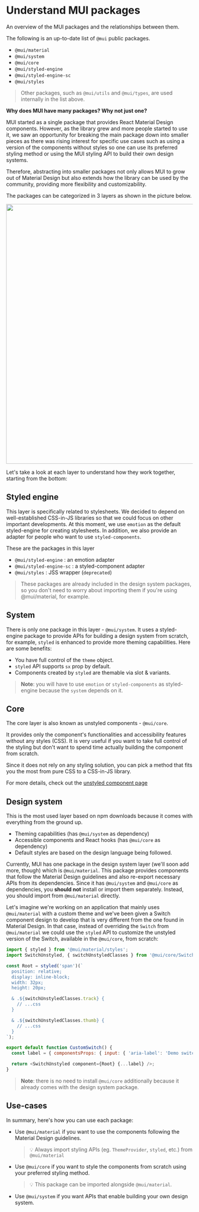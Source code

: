 # Understand MUI packages

<p class="description">An overview of the MUI packages and the relationships between them.</p>

The following is an up-to-date list of `@mui` public packages.

- `@mui/material`
- `@mui/system`
- `@mui/core`
- `@mui/styled-engine`
- `@mui/styled-engine-sc`
- `@mui/styles`

> Other packages, such as `@mui/utils` and `@mui/types`, are used internally in the list above.

**Why does MUI have many packages? Why not just one?**

MUI started as a single package that provides React Material Design components.
However, as the library grew and more people started to use it, we saw an opportunity for breaking the main package down into smaller pieces as there was rising interest for specific use cases such as using a version of the components without styles so one can use its preferred styling method or using the MUI styling API to build their own design systems.

Therefore, abstracting into smaller packages not only allows MUI to grow out of Material Design but also extends how the library can be used by the community, providing more flexibility and customizability.

The packages can be categorized in 3 layers as shown in the picture below.

<img src="/static/images/packages/mui-packages.png" style="width: 700px; max-width: 100%;" />

Let's take a look at each layer to understand how they work together, starting from the bottom:

## Styled engine

This layer is specifically related to stylesheets.
We decided to depend on well-established CSS-in-JS libraries so that we could focus on other important developments.
At this moment, we use `emotion` as the default styled-engine for creating stylesheets.
In addition, we also provide an adapter for people who want to use `styled-components`.

These are the packages in this layer

- `@mui/styled-engine` : an emotion adapter
- `@mui/styled-engine-sc` : a styled-component adapter
- `@mui/styles` : JSS wrapper (`deprecated`)

> These packages are already included in the design system packages, so you don't need to worry about importing them if you're using @mui/material, for example.

## System

There is only one package in this layer - `@mui/system`.
It uses a styled-engine package to provide APIs for building a design system from scratch, for example, `styled` is enhanced to provide more theming capabilities.
Here are some benefits:

- You have full control of the `theme` object.
- `styled` API supports `sx` prop by default.
- Components created by `styled` are themable via slot & variants.

> **Note**: you will have to use `emotion` or `styled-components` as styled-engine because the `system` depends on it.

## Core

The core layer is also known as unstyled components - `@mui/core`.

It provides only the component's functionalities and accessibility features without any styles (CSS). It is very useful if you want to take full control of the styling but don't want to spend time actually building the component from scratch.

Since it does not rely on any styling solution, you can pick a method that fits you the most from pure CSS to a CSS-in-JS library.

For more details, check out the [unstyled component page](/customization/unstyled-components/)

## Design system

This is the most used layer based on npm downloads because it comes with everything from the ground up.

- Theming capabilities (has `@mui/system` as dependency)
- Accessible components and React hooks (has `@mui/core` as dependency)
- Default styles are based on the design language being followed.

Currently, MUI has one package in the design system layer (we'll soon add more, though) which is `@mui/material`.
This package provides components that follow the Material Design guidelines and also re-export necessary APIs from its dependencies.
Since it has `@mui/system` and `@mui/core` as dependencies, you **should not** install or import them separately.
Instead, you should import from `@mui/material` directly.

Let's imagine we're working on an application that mainly uses `@mui/material` with a custom theme and we've been given a Switch component design to develop that is very different from the one found in Material Design.
In that case, instead of overriding the `Switch` from `@mui/material` we could use the `styled` API to customize the unstyled version of the Switch, available in the `@mui/core`, from scratch:

```js
import { styled } from '@mui/material/styles';
import SwitchUnstyled, { switchUnstyledClasses } from '@mui/core/SwitchUnstyled';

const Root = styled('span')(`
  position: relative;
  display: inline-block;
  width: 32px;
  height: 20px;

  & .${switchUnstyledClasses.track} {
    // ...css
  }

  & .${switchUnstyledClasses.thumb} {
    // ...css
  }
`);

export default function CustomSwitch() {
  const label = { componentsProps: { input: { 'aria-label': 'Demo switch' } } };

  return <SwitchUnstyled component={Root} {...label} />;
}
```

> **Note**: there is no need to install `@mui/core` additionally because it already comes with the design system package.

## Use-cases

In summary, here's how you can use each package:

- Use `@mui/material` if you want to use the components following the Material Design guidelines.
  > 💡 Always import styling APIs (eg. `ThemeProvider`, `styled`, etc.) from `@mui/material`
- Use `@mui/core` if you want to style the components from scratch using your preferred styling method.
  > 💡 This package can be imported alongside `@mui/material`.
- Use `@mui/system` if you want APIs that enable building your own design system.
